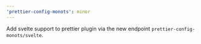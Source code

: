 ```yaml
---
'prettier-config-monots': minor
---
```


Add svelte support to prettier plugin via the new endpoint `prettier-config-monots/svelte`.
